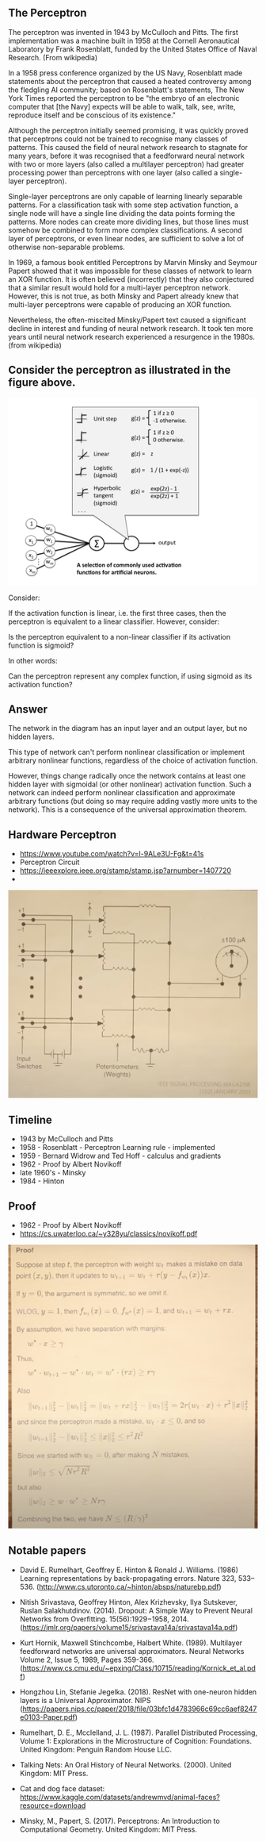 ## The Perceptron


The perceptron was invented in 1943 by McCulloch and Pitts. The first implementation was a machine built in 1958 at the Cornell Aeronautical Laboratory by Frank Rosenblatt, funded by the United States Office of Naval Research. (From wikipedia)

In a 1958 press conference organized by the US Navy, Rosenblatt made statements about the perceptron that caused a heated controversy among the fledgling AI community; based on Rosenblatt's statements, The New York Times reported the perceptron to be "the embryo of an electronic computer that [the Navy] expects will be able to walk, talk, see, write, reproduce itself and be conscious of its existence."

Although the perceptron initially seemed promising, it was quickly proved that perceptrons could not be trained to recognise many classes of patterns. This caused the field of neural network research to stagnate for many years, before it was recognised that a feedforward neural network with two or more layers (also called a multilayer perceptron) had greater processing power than perceptrons with one layer (also called a single-layer perceptron).

Single-layer perceptrons are only capable of learning linearly separable patterns. For a classification task with some step activation function, a single node will have a single line dividing the data points forming the patterns. More nodes can create more dividing lines, but those lines must somehow be combined to form more complex classifications. A second layer of perceptrons, or even linear nodes, are sufficient to solve a lot of otherwise non-separable problems.

In 1969, a famous book entitled Perceptrons by Marvin Minsky and Seymour Papert showed that it was impossible for these classes of network to learn an XOR function. It is often believed (incorrectly) that they also conjectured that a similar result would hold for a multi-layer perceptron network. However, this is not true, as both Minsky and Papert already knew that multi-layer perceptrons were capable of producing an XOR function. 

Nevertheless, the often-miscited Minsky/Papert text caused a significant decline in interest and funding of neural network research. It took ten more years until neural network research experienced a resurgence in the 1980s. (from wikipedia)


## Consider the perceptron as illustrated in the figure above.

![The perceptron](perceptron.activations.png "perceptron")

Consider:

If the activation function is linear, i.e. the first three cases, then the perceptron is equivalent to a linear classifier.
However, consider:

Is the perceptron equivalent to a non-linear classifier if its activation function is sigmoid?

In other words:

Can the perceptron represent any complex function, if using sigmoid as its activation function?

## Answer

The network in the diagram has an input layer and an output layer, but no hidden layers. 

This type of network can't perform nonlinear classification or implement arbitrary nonlinear functions, regardless of the choice of activation function.

However, things change radically once the network contains at least one hidden layer with sigmoidal (or other nonlinear) activation function. Such a network can indeed perform nonlinear classification and approximate arbitrary functions (but doing so may require adding vastly more units to the network). This is a consequence of the universal approximation theorem.

## Hardware Perceptron

* https://www.youtube.com/watch?v=l-9ALe3U-Fg&t=41s
* Perceptron Circuit
* https://ieeexplore.ieee.org/stamp/stamp.jsp?arnumber=1407720
* 

![circuit](perceptronCircuit.png)



## Timeline

* 1943 by McCulloch and Pitts
* 1958 - Rosenblatt - Perceptron Learning rule - implemented
* 1959 - Bernard Widrow and Ted Hoff - calculus and gradients
* 1962 - Proof by Albert Novikoff
* late 1960's - Minsky
* 1984 - Hinton

## Proof

* 1962 - Proof by Albert Novikoff
* https://cs.uwaterloo.ca/~y328yu/classics/novikoff.pdf

![proof](1962proofPerceptron.png)

## Notable papers

* David E. Rumelhart, Geoffrey E. Hinton & Ronald J. Williams. (1986) Learning representations by back-propagating errors. Nature 323, 533–536. (http://www.cs.utoronto.ca/~hinton/absps/naturebp.pdf)
* Nitish Srivastava, Geoffrey Hinton, Alex Krizhevsky, Ilya Sutskever, Ruslan Salakhutdinov. (2014). Dropout: A Simple Way to Prevent Neural Networks from Overfitting. 15(56):1929−1958, 2014. (https://jmlr.org/papers/volume15/srivastava14a/srivastava14a.pdf)
* Kurt Hornik, Maxwell Stinchcombe, Halbert White. (1989). Multilayer feedforward networks are universal approximators. Neural Networks
Volume 2, Issue 5, 1989, Pages 359-366.  (https://www.cs.cmu.edu/~epxing/Class/10715/reading/Kornick_et_al.pdf)
* Hongzhou Lin, Stefanie Jegelka. (2018). ResNet with one-neuron hidden layers is a Universal Approximator. NIPS (https://papers.nips.cc/paper/2018/file/03bfc1d4783966c69cc6aef8247e0103-Paper.pdf)

* Rumelhart, D. E., Mcclelland, J. L. (1987). Parallel Distributed Processing, Volume 1: Explorations in the Microstructure of Cognition: Foundations. United Kingdom: Penguin Random House LLC.
* Talking Nets: An Oral History of Neural Networks. (2000). United Kingdom: MIT Press.
* Cat and dog face dataset: https://www.kaggle.com/datasets/andrewmvd/animal-faces?resource=download
* Minsky, M., Papert, S. (2017). Perceptrons: An Introduction to Computational Geometry. United Kingdom: MIT Press.

